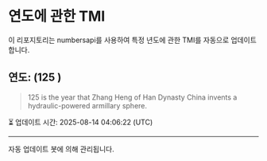 
# 연도에 관한 TMI

이 리포지토리는 numbersapi를 사용하여 특정 년도에 관한 TMI를 자동으로 업데이트합니다.

## 연도: (125 )
> 125 is the year that Zhang Heng of Han Dynasty China invents a hydraulic-powered armillary sphere.

⏳ 업데이트 시간: 2025-08-14 04:06:22 (UTC)

---
자동 업데이트 봇에 의해 관리됩니다.
